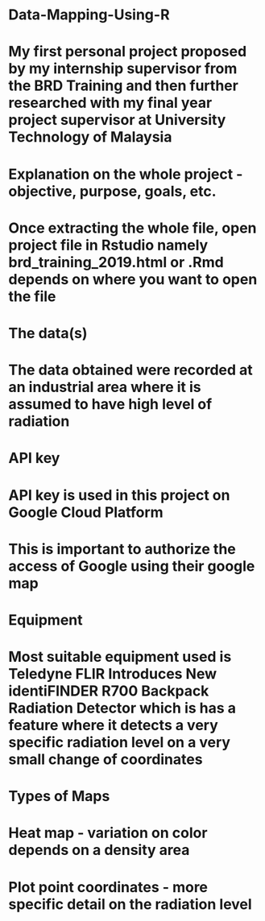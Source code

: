 # Data-Mapping-Using-R
# My first personal project proposed by my internship supervisor from the BRD Training and then further researched with my final year project supervisor at University Technology of Malaysia

# Explanation on the whole project - objective, purpose, goals, etc. 
# Once extracting the whole file, open project file in Rstudio namely brd_training_2019.html or .Rmd  depends on where you want to open the file

# The data(s)
# The data obtained were recorded at an industrial area where it is assumed to have high level of radiation

# API key 
# API key is used in this project on Google Cloud Platform
# This is important to authorize the access of Google using their google map 

# Equipment
# Most suitable equipment used is Teledyne FLIR Introduces New identiFINDER R700 Backpack Radiation Detector which is has a feature where it detects a very specific radiation level on a very small change of coordinates

# Types of Maps
# Heat map - variation on color depends on a density area 
# Plot point coordinates - more specific detail on the radiation level
